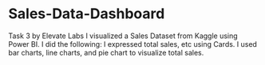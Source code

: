 # Sales-Data-Dashboard
Task 3 by Elevate Labs
I visualized a Sales Dataset from Kaggle using Power BI.
I did the following:
  I expressed total sales, etc using Cards.
  I used bar charts, line charts, and pie chart to visualize total sales.
